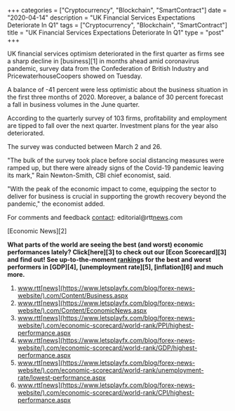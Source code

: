 +++
categories = ["Cryptocurrency", "Blockchain", "SmartContract"]
date = "2020-04-14"
description = "UK Financial Services Expectations Deteriorate In Q1"
tags = ["Cryptocurrency", "Blockchain", "SmartContract"]
title = "UK Financial Services Expectations Deteriorate In Q1"
type = "post"
+++

UK financial services optimism deteriorated in the first quarter as
firms see a sharp decline in [business][1] in months ahead amid
coronavirus pandemic, survey data from the Confederation of British
Industry and PricewaterhouseCoopers showed on Tuesday.

A balance of -41 percent were less optimistic about the business
situation in the first three months of 2020. Moreover, a balance of 30
percent forecast a fall in business volumes in the June quarter.

According to the quarterly survey of 103 firms, profitability and
employment are tipped to fall over the next quarter. Investment plans
for the year also deteriorated.

The survey was conducted between March 2 and 26.

"The bulk of the survey took place before social distancing measures
were ramped up, but there were already signs of the Covid-19 pandemic
leaving its mark," Rain Newton-Smith, CBI chief economist, said.

"With the peak of the economic impact to come, equipping the sector to
deliver for business is crucial in supporting the growth recovery beyond
the pandemic," the economist added.

For comments and feedback [contact](https://www.playgroundfx.com/contact/): editorial@rtt[news](https://www.letsplayfx.com/blog/forex-news-website/).com

[Economic News][2]

 **What parts of the world are seeing the best (and worst) economic
performances lately? Click[here][3] to check out our [Econ Scorecard][3]
and find out! See up-to-the-moment [ranking](https://www.playgroundfx.com/blog/crypto-exchange-ranking/)s for the best and worst
performers in [GDP][4], [unemployment rate][5], [inflation][6] and much
more.**

   1. www.rtt[news](https://www.letsplayfx.com/blog/forex-news-website/).com/Content/Business.aspx
   2. www.rtt[news](https://www.letsplayfx.com/blog/forex-news-website/).com/Content/EconomicNews.aspx
   3. www.rtt[news](https://www.letsplayfx.com/blog/forex-news-website/).com/economic-scorecard/world-rank/PPI/highest-performance.aspx
   4. www.rtt[news](https://www.letsplayfx.com/blog/forex-news-website/).com/economic-scorecard/world-rank/GDP/highest-performance.aspx
   5. www.rtt[news](https://www.letsplayfx.com/blog/forex-news-website/).com/economic-scorecard/world-rank/unemployment-rate/lowest-performance.aspx
   6. www.rtt[news](https://www.letsplayfx.com/blog/forex-news-website/).com/economic-scorecard/world-rank/CPI/highest-performance.aspx